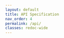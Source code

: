 ```yaml
---
layout: default
title: API Specification
nav_order: 4
permalink: /api/
classes: redoc-wide
---
```


<div class="redoc-wide">
  <div id="redoc-container" style="min-height: 85vh;"></div>
</div>

<script src="https://cdn.redoc.ly/redoc/latest/bundles/redoc.standalone.js" defer></script>
<script>
  window.addEventListener('DOMContentLoaded', function () {
    Redoc.init(
      '{{ site.baseurl }}/api/openapi.yaml',
      {
        scrollYOffset: 60,
        hideDownloadButton: false,
        expandResponses: "200,201",
        theme: {
          colors: {
            primary: { main: "#2b6cb0" }
          },
          typography: {
            fontSize: "16px",
            lineHeight: "1.6"
          }
        }
      },
      document.getElementById('redoc-container')
    );
  });
</script>

<style>
.redoc-wide .main-content {
  max-width: 100%;
  padding: 0 1.5rem;
}
</style>
